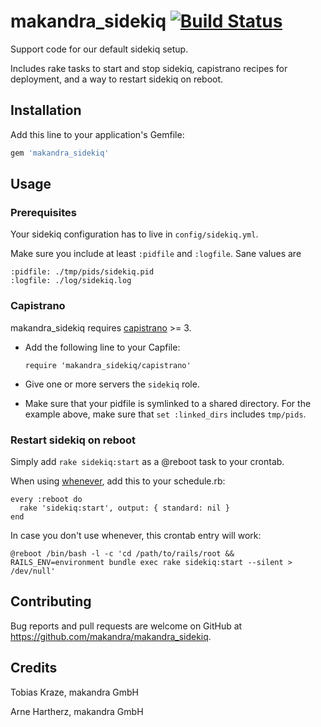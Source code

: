 # makandra_sidekiq [![Build Status](https://travis-ci.org/makandra/makandra_sidekiq.svg?branch=master)](https://travis-ci.org/makandra/makandra_sidekiq)

Support code for our default sidekiq setup.

Includes rake tasks to start and stop sidekiq, capistrano recipes for deployment, and a way to restart sidekiq on reboot.


## Installation

Add this line to your application's Gemfile:

```ruby
gem 'makandra_sidekiq'
```


## Usage

### Prerequisites

Your sidekiq configuration has to live in `config/sidekiq.yml`.

Make sure you include at least `:pidfile` and `:logfile`. Sane values are

```
:pidfile: ./tmp/pids/sidekiq.pid
:logfile: ./log/sidekiq.log
```

### Capistrano

makandra_sidekiq requires [capistrano](https://github.com/capistrano/capistrano) >= 3.

- Add the following line to your Capfile:

  ```
  require 'makandra_sidekiq/capistrano'
  ```

- Give one or more servers the `sidekiq` role.

- Make sure that your pidfile is symlinked to a shared directory. For the example above, make sure that `set :linked_dirs` includes `tmp/pids`.


### Restart sidekiq on reboot

Simply add `rake sidekiq:start` as a @reboot task to your crontab.

When using [whenever](https://github.com/javan/whenever), add this to your schedule.rb:

```
every :reboot do
  rake 'sidekiq:start', output: { standard: nil }
end
```

In case you don't use whenever, this crontab entry will work:
```
@reboot /bin/bash -l -c 'cd /path/to/rails/root && RAILS_ENV=environment bundle exec rake sidekiq:start --silent > /dev/null'
```


## Contributing

Bug reports and pull requests are welcome on GitHub at https://github.com/makandra/makandra_sidekiq.


## Credits

Tobias Kraze, makandra GmbH

Arne Hartherz, makandra GmbH
